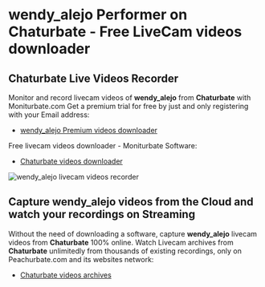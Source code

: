 # wendy_alejo Performer on Chaturbate - Free LiveCam videos downloader

## Chaturbate Live Videos Recorder

Monitor and record livecam videos of **wendy_alejo** from **Chaturbate** with Moniturbate.com
Get a premium trial for free by just and only registering with your Email address:
* [wendy_alejo Premium videos downloader](https://moniturbate.com/request-demo-licence-key.html)

Free livecam videos downloader - Moniturbate Software:
* [Chaturbate videos downloader](https://moniturbate.com/moniturbate-download-software.html)

![wendy_alejo livecam videos recorder](https://peachurnet.com/templates/moniturbate-software.png)


## Capture wendy_alejo videos from the Cloud and watch your recordings on Streaming

Without the need of downloading a software, capture **wendy_alejo** livecam videos from **Chaturbate** 100% online.
Watch Livecam archives from **Chaturbate** unlimitedly from thousands of existing recordings, only on Peachurbate.com and its websites network:
* [Chaturbate videos archives](https://peachurnet.com/)